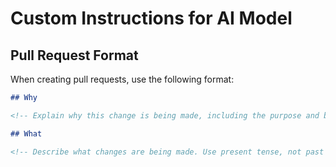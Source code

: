 # Custom Instructions for AI Model

## Pull Request Format

When creating pull requests, use the following format:

```markdown
## Why

<!-- Explain why this change is being made, including the purpose and background. Use bullet points. -->

## What

<!-- Describe what changes are being made. Use present tense, not past tense. Use bullet points. -->
```
